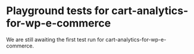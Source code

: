 # Playground tests for cart-analytics-for-wp-e-commerce
We are still awaiting the first test run for cart-analytics-for-wp-e-commerce.
